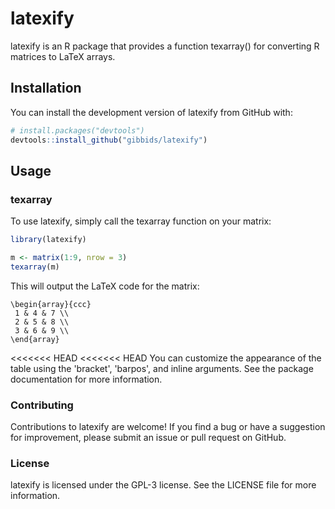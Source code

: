 # latexify
 
latexify is an R package that provides a function texarray() for converting R matrices to LaTeX arrays.

## Installation
You can install the development version of latexify from GitHub with:

``` r
# install.packages("devtools")
devtools::install_github("gibbids/latexify")
```

## Usage

### texarray

To use latexify, simply call the texarray function on your matrix:

``` r
library(latexify)

m <- matrix(1:9, nrow = 3)
texarray(m)
```

This will output the LaTeX code for the matrix:
``` 
\begin{array}{ccc}
 1 & 4 & 7 \\
 2 & 5 & 8 \\
 3 & 6 & 9 \\
\end{array}
```

<<<<<<< HEAD
<<<<<<< HEAD
You can customize the appearance of the table using the 'bracket', 'barpos', and inline arguments. See the package documentation for more information.

### Contributing

Contributions to latexify are welcome! If you find a bug or have a suggestion for improvement, please submit an issue or pull request on GitHub.

### License

latexify is licensed under the GPL-3 license. See the LICENSE file for more information.